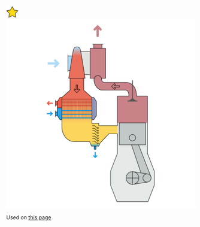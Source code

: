 ![The vector graphic](../prefect-vector-badge.svg)
![The vector graphic](3-single-stage.svg)

Used on [this page](https://en.wikipedia.org/wiki/Turbocharger)
